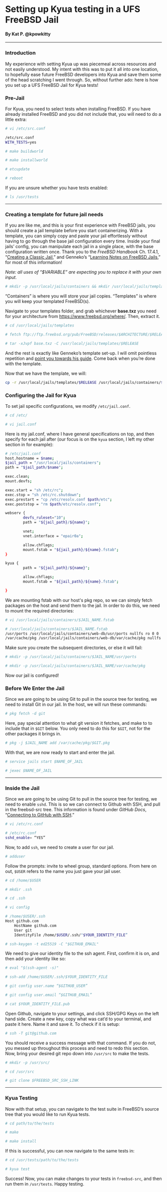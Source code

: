 # Setting up Kyua testing in a UFS FreeBSD Jail
#### By Kat P. @kpowkitty
---

### Introduction

My experience with setting Kyua up was piecemeal across resources and not easily understood. My intent with this was to put it all into one location, to hopefully ease future FreeBSD developers into Kyua and save them some of the head scratching I went through. So, without further ado: here is how you set up a UFS FreeBSD Jail for Kyua tests\!

### Pre-Jail

For Kyua, you need to select tests when installing FreeBSD. If you have already installed FreeBSD and you did not include that, you will need to do a little extra:

```bash
# vi /etc/src.conf
```
```bash
/etc/src.conf
WITH_TESTS=yes
```
```bash
# make buildworld
```
```bash
# make installworld
```
```bash
# etcupdate
```
```bash
# reboot
```

If you are unsure whether you have tests enabled:

```bash
# ls /usr/tests
```

---

### Creating a template for future jail needs

If you are like me, and this is your first experience with FreeBSD jails, you should create a jail template before you start containerizing. With a template, you can simply copy and paste your jail effortlessly without having to go through the base jail configuration every time. Inside your final jails’ config, you can manipulate each jail in a single place, with the base configuration written once. Thank you to the *FreeBSD Handbook* Ch. 17.4.1, “[Creating a Classic Jail](https://docs.freebsd.org/en/books/handbook/jails/#creating-classic-jail),” and Genneko’s “[Learning Notes on FreeBSD Jails](https://genneko.github.io/playing-with-bsd/system/learning-notes-on-jails/),” for most of this information\!

*Note: all uses of “$VARIABLE” are expecting you to replace it with your own input.*

```bash
# mkdir -p /usr/local/jails/containers && mkdir /usr/local/jails/templates
```

“Containers” is where you will store your jail copies. “Templates” is where you will keep your templated FreeBSD(s).

Navigate to your templates folder, and grab whichever **base.txz** you need for your architecture from https://www.freebsd.org/where/. Then, extract it.

```bash
# cd /usr/local/jails/templates
```
```bash
# fetch ftp://ftp.freebsd.org/pub/FreeBSD/releases/$ARCHITECTURE/$RELEASE/base.txz
```
```bash
# tar -xJvpf base.txz -C /usr/local/jails/templates/$RELEASE
```

And the rest is exactly like Genneko’s template set-up. I will omit pointless repetition and [point you towards his guide](https://genneko.github.io/playing-with-bsd/system/learning-notes-on-jails/). Come back when you’re done with the template.

Now that we have the template, we will:

```bash
cp -r /usr/local/jails/templates/$RELEASE /usr/local/jails/containers/$NAME_OF_JAIL`
```
### Configuring the Jail for Kyua

To set jail specific configurations, we modify `/etc/jail.conf`.

```bash
# cd /etc/
```

```bash
# vi jail.conf
```
Here is my jail.conf, where I have general specifications on top,
and then specify for each jail after (our focus is on the `kyua` section, I left
my other section in for example):

```bash
# /etc/jail.conf
host.hostname = $name;
$jail_path = "/usr/local/jails/containers";
path = "$jail_path/$name";

exec.clean;
mount.devfs;

exec.start = "sh /etc/rc";
exec.stop = "sh /etc/rc.shutdown";
exec.prestart = "cp /etc/resolv.conf $path/etc";
exec.poststop = "rm $path/etc/resolv.conf";

webserv {
        devfs_ruleset="10";
        path = "${jail_path}/${name}";

        vnet;
        vnet.interface = "epair0a";

        allow.chflags;
        mount.fstab = "${jail_path}/${name}.fstab";
}

kyua {
        path = "${jail_path}/${name}";

        allow.chflags;
        mount.fstab = "${jail_path}/${name}.fstab";

}
```

We are mounting fstab with our host's pkg repo, so we can simply fetch packages
on the host and send them to the jail. In order to do this, we need to
mount the required directories:

```bash
# vi /usr/local/jails/containers/$JAIL_NAME.fstab
```

```bash
# /usr/local/jails/containers/$JAIL_NAME.fstab
/usr/ports /usr/local/jails/containers/web-db/usr/ports nullfs ro 0 0
/var/cache/pkg /usr/local/jails/containers/web-db/var/cache/pkg nullfs ro 0 0
```
Make sure you create the subsequent directories, or else it will fail:

```bash
# mkdir -p /usr/local/jails/containers/$JAIL_NAME/usr/ports
```
```bash
# mkdir -p /usr/local/jails/containers/$JAIL_NAME/var/cache/pkg
```

Now our jail is configured!

### Before We Enter the Jail  

Since we are going to be using Git to pull in the source tree for testing, we need
to install Git in our jail. In the host, we will run these commands:

```bash
# pkg fetch -d git
```

Here, pay special attention to what git version it fetches, and make to to include
that in `$GIT` below. You only need to do this for `$GIT`, not for the other packages
it brings in.

```bash
# pkg -j $JAIL_NAME add /var/cache/pkg/$GIT.pkg
```

With that, we are now ready to start and enter the jail.

```bash
# service jails start $NAME_OF_JAIL
```

```bash
# jexec $NAME_OF_JAIL
```

---

### Inside the Jail

Since we are going to be using Git to pull in the source tree for testing, we need to enable `sshd`. 
This is so we can connect to Github with SSH, and pull in the freebsd-src tree. 
This information is found under *GitHub Docs*, “[Connecting to GitHub with SSH](https://docs.github.com/en/authentication/connecting-to-github-with-ssh).”

```bash
# vi /etc/rc.conf 
```
```bash
# /etc/rc.conf
sshd_enable= “YES”
```

Now, to add `ssh`, we need to create a user for our jail. 
```bash
# adduser
```

Follow the prompts: invite to wheel group, standard options. 
From here on out, `$USER` refers to the name you just gave your jail user.

```bash
# cd /home/$USER
```

```bash
# mkdir .ssh
```

```bash
# cd .ssh
```

```bash
# vi config
```

```sh
# /home/$USER/.ssh
Host github.com  
    HostName github.com   
    User git  
    IdentityFile /home/$USER/.ssh/"$YOUR_IDENTITY_FILE”
```

```bash
# ssh-keygen -t ed25519 -C "$GITHUB_EMAIL"
```

We need to give our identity file to the ssh agent. First, confirm it is on, and then add your identity like so:

```bash
# eval "$(ssh-agent -s)"
```

```bash
# ssh-add /home/$USER/.ssh/$YOUR_IDENTITY_FILE
```

```bash
# git config user.name “$GITHUB_USER”
```

```bash
# git config user.email “$GITHUB_EMAIL”
```

```bash
# cat $YOUR_IDENTITY_FILE.pub
```

Open Github, navigate to your settings, and click SSH/GPG Keys on the left hand side. Create a new key, copy what was cat’d to your terminal, and paste it here. Name it and save it. To check if it is setup:

```bash
# ssh -T git@github.com
```

You should receive a success message with that command. If you do not, you messed up throughout this process and need to redo this section.  
Now, bring your desired git repo down into `/usr/src` to make the tests.

```bash
# mkdir -p /usr/src/ 
```

```bash
# cd /usr/src
```

```bash
# git clone $FREEBSD_SRC_SSH_LINK
```
---

### Kyua Testing

Now with that setup, you can navigate to the test suite in FreeBSD’s source tree that you would like to run Kyua tests.   

```bash
# cd path/to/the/tests
```
```bash
# make
```
```bash
# make install
```

If this is successful, you can now navigate to the same tests in:

```bash
# cd /usr/tests/path/to/the/tests
```
```bash
# kyua test
```

Success\! Now, you can make changes to your tests in `freebsd-src`, and then run them in `/usr/tests`. Happy testing.
